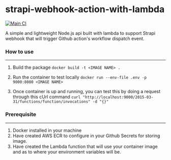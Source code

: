 # strapi-webhook-action-with-lambda
[![Main CI](https://github.com/missbritz/strapi-webhook-action-support-using-lambda/actions/workflows/main-ci.yml/badge.svg)](https://github.com/missbritz/strapi-webhook-action-support-using-lambda/actions/workflows/main-ci.yml)

A simple and lightweight Node.js api built with lambda to support Strapi webhook that will trigger Github action's workflow dispatch event.

### How to use
---
1. Build the package
   `docker build -t <IMAGE NAME> .`

2. Run the container to test locally
   `docker run --env-file .env -p 9000:8080 <IMAGE NAME>`

3. Once container is up and running, you can test this by doing a request through this cUrl command `curl "http://localhost:9000/2015-03-31/functions/function/invocations" -d "{}"`

### Prerequisite
---
1. Docker installed in your machine
2. Have created AWS ECR to configure in your Github Secrets for storing image.
3. Have created the Lambda function that will use your container image and as to where your environment variables will be.
